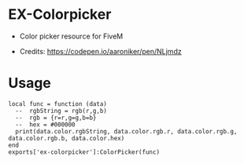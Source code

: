 # EX-Colorpicker
- Color picker resource for FiveM

- Credits: https://codepen.io/aaroniker/pen/NLjmdz

# Usage
```
local func = function (data)
  --  rgbString = rgb(r,g,b)
  --  rgb = {r=r,g=g,b=b}
  --  hex = #000000
  print(data.color.rgbString, data.color.rgb.r, data.color.rgb.g, data.color.rgb.b, data.color.hex)
end
exports['ex-colorpicker']:ColorPicker(func)
```


